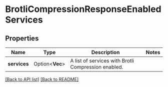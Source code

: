 # BrotliCompressionResponseEnabledServices

## Properties

Name | Type | Description | Notes
------------ | ------------- | ------------- | -------------
**services** | Option<**Vec<String>**> | A list of services with Brotli Compression enabled. | 

[[Back to API list]](../README.md#documentation-for-api-endpoints) [[Back to README]](../README.md)


